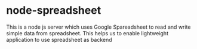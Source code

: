 # node-spreadsheet
This is a node js server which uses Google Spareadsheet to read and write simple data from spreadsheet. This helps us to enable lightweight application to use spreadsheet as backend 
